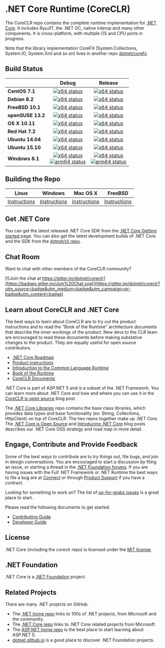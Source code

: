 .NET Core Runtime (CoreCLR)
===========================

The CoreCLR repo contains the complete runtime implementation for [.NET Core](http://github.com/dotnet/core). It includes RyuJIT, the .NET GC, native interop and many other components. It is cross-platform, with multiple OS and CPU ports in progress.

Note that the library implementation CoreFX (System.Collections, System.IO, System.Xml and so on) lives in another repo [dotnet/corefx](https://github.com/dotnet/corefx).

Build Status
------------

|   | Debug | Release |
|---|:-----:|:-------:|
|**CentOS 7.1**|[![x64 status](https://img.shields.io/jenkins/s/http/dotnet-ci.cloudapp.net/job/dotnet_coreclr/job/master/debug_centos7.1.svg?label=x64)](http://dotnet-ci.cloudapp.net/job/dotnet_coreclr/job/master/job/debug_centos7.1)|[![x64 status](https://img.shields.io/jenkins/s/http/dotnet-ci.cloudapp.net/job/dotnet_coreclr/job/master/release_centos7.1.svg?label=x64)](http://dotnet-ci.cloudapp.net/job/dotnet_coreclr/job/master/job/release_centos7.1)|
|**Debian 8.2**|[![x64 status](https://img.shields.io/jenkins/s/http/dotnet-ci.cloudapp.net/job/dotnet_coreclr/job/master/debug_debian8.2.svg?label=x64)](http://dotnet-ci.cloudapp.net/job/dotnet_coreclr/job/master/job/debug_debian8.2)|[![x64 status](https://img.shields.io/jenkins/s/http/dotnet-ci.cloudapp.net/job/dotnet_coreclr/job/master/release_debian8.2.svg?label=x64)](http://dotnet-ci.cloudapp.net/job/dotnet_coreclr/job/master/job/release_debian8.2)|
|**FreeBSD 10.1**|[![x64 status](https://img.shields.io/jenkins/s/http/dotnet-ci.cloudapp.net/job/dotnet_coreclr/job/master/debug_freebsd.svg?label=x64)](http://dotnet-ci.cloudapp.net/job/dotnet_coreclr/job/master/job/debug_freebsd)|[![x64 status](https://img.shields.io/jenkins/s/http/dotnet-ci.cloudapp.net/job/dotnet_coreclr/job/master/release_freebsd.svg?label=x64)](http://dotnet-ci.cloudapp.net/job/dotnet_coreclr/job/master/job/release_freebsd)|
|**openSUSE 13.2**|[![x64 status](https://img.shields.io/jenkins/s/http/dotnet-ci.cloudapp.net/job/dotnet_coreclr/job/master/debug_opensuse13.2.svg?label=x64)](http://dotnet-ci.cloudapp.net/job/dotnet_coreclr/job/master/job/debug_opensuse13.2)|[![x64 status](https://img.shields.io/jenkins/s/http/dotnet-ci.cloudapp.net/job/dotnet_coreclr/job/master/release_opensuse13.2.svg?label=x64)](http://dotnet-ci.cloudapp.net/job/dotnet_coreclr/job/master/job/release_opensuse13.2)|
|**OS X 10.11**|[![x64 status](https://img.shields.io/jenkins/s/http/dotnet-ci.cloudapp.net/job/dotnet_coreclr/job/master/debug_osx.svg?label=x64)](http://dotnet-ci.cloudapp.net/job/dotnet_coreclr/job/master/job/debug_osx)|[![x64 status](https://img.shields.io/jenkins/s/http/dotnet-ci.cloudapp.net/job/dotnet_coreclr/job/master/release_osx.svg?label=x64)](http://dotnet-ci.cloudapp.net/job/dotnet_coreclr/job/master/job/release_osx)|
|**Red Hat 7.2**|[![x64 status](https://img.shields.io/jenkins/s/http/dotnet-ci.cloudapp.net/job/dotnet_coreclr/job/master/debug_rhel7.2.svg?label=x64)](http://dotnet-ci.cloudapp.net/job/dotnet_coreclr/debug_rhel7.2)|[![x64 status](https://img.shields.io/jenkins/s/http/dotnet-ci.cloudapp.net/job/dotnet_coreclr/job/master/release_rhel7.2.svg?label=x64)](http://dotnet-ci.cloudapp.net/job/dotnet_coreclr/job/master/job/release_rhel7.2)|
|**Ubuntu 14.04**|[![x64 status](https://img.shields.io/jenkins/s/http/dotnet-ci.cloudapp.net/job/dotnet_coreclr/job/master/debug_ubuntu.svg?label=x64)](http://dotnet-ci.cloudapp.net/job/dotnet_coreclr/job/master/job/debug_ubuntu)|[![x64 status](https://img.shields.io/jenkins/s/http/dotnet-ci.cloudapp.net/job/dotnet_coreclr/job/master/release_ubuntu.svg?label=x64)](http://dotnet-ci.cloudapp.net/job/dotnet_coreclr/job/master/job/release_ubuntu)|
|**Ubuntu 15.10**|[![x64 status](https://img.shields.io/jenkins/s/http/dotnet-ci.cloudapp.net/job/dotnet_coreclr/job/master/debug_ubuntu15.10.svg?label=x64)](http://dotnet-ci.cloudapp.net/job/dotnet_coreclr/job/master/job/debug_ubuntu15.10)|[![x64 status](https://img.shields.io/jenkins/s/http/dotnet-ci.cloudapp.net/job/dotnet_coreclr/job/master/release_ubuntu15.10.svg?label=x64)](http://dotnet-ci.cloudapp.net/job/dotnet_coreclr/job/master/job/release_ubuntu15.10)|
|**Windows 8.1**|[![x64 status](https://img.shields.io/jenkins/s/http/dotnet-ci.cloudapp.net/job/dotnet_coreclr/job/master/debug_windows_nt.svg?label=x64)](http://dotnet-ci.cloudapp.net/job/dotnet_coreclr/job/master/job/debug_windows_nt)<br/>[![arm64 status](https://img.shields.io/jenkins/s/http/dotnet-ci.cloudapp.net/job/dotnet_coreclr/job/master/arm64_cross_debug_windows_nt.svg?label=arm64)](http://dotnet-ci.cloudapp.net/job/dotnet_coreclr/job/master/job/arm64_cross_debug_windows_nt)|[![x64 status](https://img.shields.io/jenkins/s/http/dotnet-ci.cloudapp.net/job/dotnet_coreclr/job/master/release_windows_nt.svg?label=x64)](http://dotnet-ci.cloudapp.net/job/dotnet_coreclr/job/master/job/release_windows_nt)<br/>[![arm64 status](https://img.shields.io/jenkins/s/http/dotnet-ci.cloudapp.net/job/dotnet_coreclr/job/master/arm64_cross_release_windows_nt.svg?label=arm64)](http://dotnet-ci.cloudapp.net/job/dotnet_coreclr/job/master/job/arm64_cross_release_windows_nt)|

Building the Repo
-------------

|Linux   |Windows |Mac OS X |FreeBSD  |
|--------|--------|---------|---------|
| [Instructions](Documentation/building/linux-instructions.md) | [Instructions](Documentation/building/windows-instructions.md) | [Instructions](Documentation/building/osx-instructions.md) | [Instructions](Documentation/building/freebsd-instructions.md) |

Get .NET Core
----------------------
You can get the latest released .NET Core SDK from the [.NET Core Getting started](http://dotnet.github.io/getting-started/) page. You can also get the latest development builds of .NET Core and the SDK from the [dotnet/cli repo](https://github.com/dotnet/cli#installers-and-binaries).

Chat Room
---------

Want to chat with other members of the CoreCLR community?

[![Join the chat at https://gitter.im/dotnet/coreclr](https://badges.gitter.im/Join%20Chat.svg)](https://gitter.im/dotnet/coreclr?utm_source=badge&utm_medium=badge&utm_campaign=pr-badge&utm_content=badge)

Learn about CoreCLR and .NET Core
---------------------------------

The best ways to learn about CoreCLR are to try out the product instructions and to read the "Book of the Runtime" architecture documents that describe the inner workings of the product. New devs to the CLR team are encouraged to read these documents before making substative changes to the product. They are equally useful for open source contributors.

- [.NET Core Roadmap](https://github.com/dotnet/core/blob/master/roadmap.md)
- [Product instructions](Documentation/README.md)
- [Introduction to the Common Language Runtime](Documentation/botr/intro-to-clr.md)
- [Book of the Runtime](Documentation/README.md#book-of-the-runtime)
- [CoreCLR Documents](Documentation)

.NET Core is part of ASP.NET 5 and is a subset of the .NET Framework. You can learn more about .NET Core and how and where you can use it in the [CoreCLR is open source][coreclr blog post] blog post.

The [.NET Core Libraries][corefx] repo contains the base class libraries, which provides data types and base functionality (ex: String, Collections, HttpClient) on top of CoreCLR. The two repos together make up .NET Core. The [.NET Core is Open Source][.NET Core oss] and [Introducing .NET Core][Introducing .NET Core] blog posts describes our .NET Core OSS strategy and road map in more detail.

Engage, Contribute and Provide Feedback
---------------------------------------

Some of the best ways to contribute are to try things out, file bugs, and join in design conversations. You are encouraged to start a discussion by filing an issue, or starting a thread in the [.NET Foundation forums](http://forums.dotnetfoundation.org/). If you are having issues with the Full .NET Framework or .NET Runtime the best ways to file a bug are at [Connect](http://connect.microsoft.com/VisualStudio) or through [Product Support](https://support.microsoft.com/en-us/contactus?ws=support) if you have a contract.

Looking for something to work on? The list of [up-for-grabs issues](https://github.com/dotnet/coreclr/issues?q=is%3Aopen+is%3Aissue+label%3Aup-for-grabs) is a great place to start.

Please read the following documents to get started.

* [Contributing Guide](Documentation/project-docs/contributing.md)
* [Developer Guide](Documentation/project-docs/developer-guide.md)

License
-------

.NET Core (including the coreclr repo) is licensed under the [MIT license](LICENSE.TXT).

.NET Foundation
---------------

.NET Core is a [.NET Foundation](http://www.dotnetfoundation.org/projects) project.

Related Projects
----------------

There are many .NET projects on GitHub.

- The
[.NET home repo](https://github.com/Microsoft/dotnet) links to 100s of .NET projects, from Microsoft and the community.
- The [.NET Core repo](https://github.com/dotnet/core) links to .NET Core related projects from Microsoft.
- The [ASP.NET home repo](https://github.com/aspnet/home) is the best place to start learning about ASP.NET 5.
- [dotnet.github.io](http://dotnet.github.io) is a good place to discover .NET Foundation projects.

[.NET Core oss]: http://blogs.msdn.com/b/dotnet/archive/2014/11/12/net-core-is-open-source.aspx
[Introducing .NET Core]: http://blogs.msdn.com/b/dotnet/archive/2014/12/04/introducing-net-core.aspx
[coreclr blog post]: http://blogs.msdn.com/b/dotnet/archive/2015/02/03/coreclr-is-now-open-source.aspx
[corefx]: http://github.com/dotnet/corefx
[coreclr]: http://github.com/dotnet/coreclr

